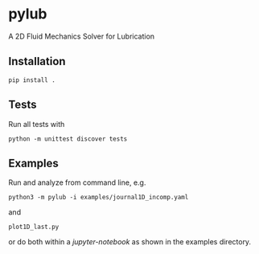 # pylub
A 2D Fluid Mechanics Solver for Lubrication

## Installation
```
pip install .
```

## Tests
Run all tests with
```
python -m unittest discover tests
```

## Examples
Run and analyze from command line, e.g.
```
python3 -m pylub -i examples/journal1D_incomp.yaml
```
and
```
plot1D_last.py
```
or do both within a *jupyter-notebook* as shown in the examples directory.
